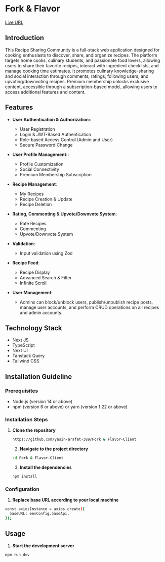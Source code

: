 # Fork & Flavor

[Live URL](https://fandf-client.vercel.app/)

## Introduction

This Recipe Sharing Community is a full-stack web application designed for cooking enthusiasts to discover, share, and organize recipes. The platform targets home cooks, culinary students, and passionate food lovers, allowing users to share their favorite recipes, interact with ingredient checklists, and manage cooking time estimates. It promotes culinary knowledge-sharing and social interaction through comments, ratings, following users, and upvoting/downvoting recipes. Premium membership unlocks exclusive content, accessible through a subscription-based model, allowing users to access additional features and content.

## Features

- **User Authentication & Authorization:**:
  - User Registration
  - Login & JWT-Based Authentication
  - Role-based Access Control (Admin and User)
  - Secure Password Change
- **User Profile Management:**:
  - Profile Customization
  - Social Connectivity
  - Premium Membership Subscription
- **Recipe Management**:

  - My Recipes
  - Recipe Creation & Update
  - Recipe Deletion

- **Rating, Commenting & Upvote/Downvote System**:
  - Rate Recipes
  - Commenting
  - Upvote/Downvote System
- **Validation**:
  - Input validation using Zod
- **Recipe Feed**:
  - Recipe Display
  - Advanced Search & Filter
  - Infinite Scroll
- **User Management**:
  - Admins can block/unblock users, publish/unpublish recipe posts, manage user accounts, and perform CRUD operations on all recipes and admin accounts.

## Technology Stack

- Next JS
- TypeScript
- Next UI
- Tanstack Query
- Tailwind CSS

## Installation Guideline

### Prerequisites

- Node.js (version 14 or above)
- npm (version 6 or above) or yarn (version 1.22 or above)

### Installation Steps

1. **Clone the repository**

   ```sh
   https://github.com/yasin-arafat-389/Fork & Flavor-Client
   ```

   2. **Navigate to the project directory**

   ```sh
   cd Fork & Flavor-Client

   ```

   3. **Install the dependencies**

   ```sh
   npm install
   ```

### Configuration

1.  **Replace base URL according to your local machine**

```sh
const axiosInstance = axios.create({
  baseURL: envConfig.baseApi,
});
```

## Usage

1.  **Start the development server**

```sh
npm run dev

```
